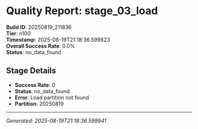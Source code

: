 # Quality Report: stage_03_load

**Build ID**: 20250819_211836  
**Tier**: n100  
**Timestamp**: 2025-08-19T21:18:36.599823  
**Overall Success Rate**: 0.0%  
**Status**: no_data_found

## Stage Details

- **Success Rate**: 0
- **Status**: no_data_found
- **Error**: Load partition not found
- **Partition**: 20250819

---
*Generated: 2025-08-19T21:18:36.599941*
